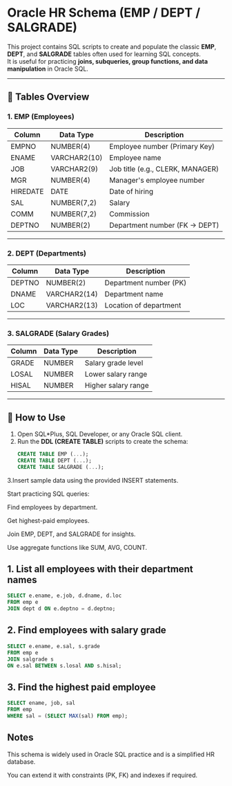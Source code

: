 # Oracle HR Schema (EMP / DEPT / SALGRADE)

This project contains SQL scripts to create and populate the classic **EMP**, **DEPT**, and **SALGRADE** tables often used for learning SQL concepts.  
It is useful for practicing **joins, subqueries, group functions, and data manipulation** in Oracle SQL.

---

## 📂 Tables Overview

### 1. EMP (Employees)
| Column    | Data Type      | Description                          |
|-----------|----------------|--------------------------------------|
| EMPNO     | NUMBER(4)      | Employee number (Primary Key)        |
| ENAME     | VARCHAR2(10)   | Employee name                        |
| JOB       | VARCHAR2(9)    | Job title (e.g., CLERK, MANAGER)     |
| MGR       | NUMBER(4)      | Manager's employee number            |
| HIREDATE  | DATE           | Date of hiring                       |
| SAL       | NUMBER(7,2)    | Salary                               |
| COMM      | NUMBER(7,2)    | Commission                           |
| DEPTNO    | NUMBER(2)      | Department number (FK → DEPT)        |

---

### 2. DEPT (Departments)
| Column    | Data Type      | Description               |
|-----------|----------------|---------------------------|
| DEPTNO    | NUMBER(2)      | Department number (PK)    |
| DNAME     | VARCHAR2(14)   | Department name           |
| LOC       | VARCHAR2(13)   | Location of department    |

---

### 3. SALGRADE (Salary Grades)
| Column    | Data Type | Description                 |
|-----------|-----------|-----------------------------|
| GRADE     | NUMBER    | Salary grade level          |
| LOSAL     | NUMBER    | Lower salary range          |
| HISAL     | NUMBER    | Higher salary range         |

---

## 🚀 How to Use

1. Open SQL*Plus, SQL Developer, or any Oracle SQL client.
2. Run the **DDL (CREATE TABLE)** scripts to create the schema:
   ```sql
   CREATE TABLE EMP (...);
   CREATE TABLE DEPT (...);
   CREATE TABLE SALGRADE (...);

3.Insert sample data using the provided INSERT statements.

Start practicing SQL queries:

Find employees by department.

Get highest-paid employees.

Join EMP, DEPT, and SALGRADE for insights.

Use aggregate functions like SUM, AVG, COUNT.

## 1. List all employees with their department names
   ```sql
SELECT e.ename, e.job, d.dname, d.loc
FROM emp e
JOIN dept d ON e.deptno = d.deptno;
```
## 2. Find employees with salary grade
   ```sql
SELECT e.ename, e.sal, s.grade
FROM emp e
JOIN salgrade s
ON e.sal BETWEEN s.losal AND s.hisal;
```
## 3. Find the highest paid employee
   ```sql
SELECT ename, job, sal
FROM emp
WHERE sal = (SELECT MAX(sal) FROM emp);

```
## Notes

This schema is widely used in Oracle SQL practice and is a simplified HR database.

You can extend it with constraints (PK, FK) and indexes if required.

